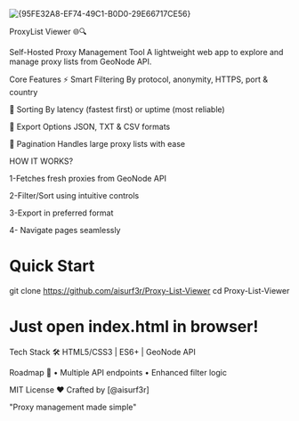 ![{95FE32A8-EF74-49C1-B0D0-29E66717CE56}](https://github.com/user-attachments/assets/17820b67-2f6a-40bc-95fe-8028019dc7e8)
 
ProxyList Viewer 🌐🔍

Self-Hosted Proxy Management Tool
A lightweight web app to explore and manage proxy lists from GeoNode API.


Core Features
⚡ Smart Filtering By protocol, anonymity, HTTPS, port & country

🔢 Sorting By latency (fastest first) or uptime (most reliable)


💾 Export Options JSON, TXT & CSV formats


📑 Pagination Handles large proxy lists with ease



HOW IT WORKS?

1-Fetches fresh proxies from GeoNode API

2-Filter/Sort using intuitive controls

3-Export in preferred format

4- Navigate pages seamlessly


# Quick Start
git clone https://github.com/aisurf3r/Proxy-List-Viewer
cd Proxy-List-Viewer
# Just open index.html in browser!

Tech Stack
🛠️ HTML5/CSS3 | ES6+ | GeoNode API

Roadmap 🚧
• Multiple API endpoints
• Enhanced filter logic

MIT License
❤️ Crafted by [@aisurf3r]

"Proxy management made simple"
